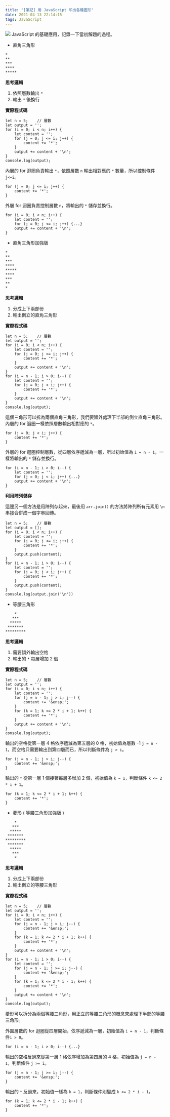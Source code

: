 ```yaml
---
title: "[筆記] 用 JavaScript 印出各種圖形"
date: 2021-04-13 22:14:15
tags: JavaScript
---
```

![](/uploads/note.jpg)
JavaScript 的基礎應用，記錄一下當初解題的過程。
<!-- more -->
* 直角三角形

```
*
**
***
****
*****
```

**思考邏輯**

1. 依照層數輸出 `*`
2. 輸出 `*` 後換行

**實際程式碼**

```javascript=
let n = 5;    // 層數
let output = '';
for (i = 0; i < n; i++) {
    let content = '';
    for (j = 0; j <= i; j++) {
        content += '*';
    }
    output += content + '\n';
}
console.log(output);
```

內層的 for 迴圈負責輸出 `*`，依照層數 `n` 輸出相對應的 `*` 數量，所以控制條件 `j<=i`。
```javascript=
for (j = 0; j <= i; j++) {
    content += '*';
}
```

外層 for 迴圈負責控制層數 `n`，將輸出的 `*` 儲存並換行。
```javascript=
for (i = 0; i < n; i++) {
    let content = '';
    for (j = 0; j <= i; j++) {...}
    output += content + '\n';
}
```

* 直角三角形加強版

```
*
**
***
****
*****
****
***
**
*
```

**思考邏輯**

1. 分成上下兩部份
2. 輸出倒立的直角三角形

**實際程式碼**

```javascript=
let n = 5;    // 層數
let output = '';
for (i = 0; i < n; i++) {
    let content = '';
    for (j = 0; j <= i; j++) {
        content += '*';
    }
    output += content + '\n';
}
for (i = n - 1; i > 0; i--) {
    let content = '';
    for (j = 0; j < i; j++) {
        content += '*';
    }
    output += content + '\n';
}
console.log(output);
```

這個三角形可以拆為兩個直角三角形，我們要額外處理下半部的倒立直角三角形。
內層的 for 迴圈一樣依照層數輸出相對應的 `*`。

```javascript=
for (j = 0; j < i; j++) {
    content += '*';
}
```

外層的 for 迴圈控制層數，從四層依序遞減為一層，所以初始值為 `i = n - 1`，一樣將輸出的 `*` 儲存並換行。

```javascript=
for (i = n - 1; i > 0; i--) {
    let content = '';
    for (j = 0; j < i; j++) {...}
    output += content + '\n';
}
```

**利用陣列儲存**

這邊另一個方法是用陣列存起來，最後用 `arr.join()` 的方法將陣列所有元素用 `\n` 串接合併成一個字串回傳。

```javascript=
let n = 5;    // 層數
let output = [];
for (i = 0; i < n; i++) {
    let content = '';
    for (j = 0; j <= i; j++) {
        content += '*';
    }
    output.push(content);
}
for (i = n - 1; i > 0; i--) {
    let content = '';
    for (j = 0; j < i; j++) {
        content += '*';
    }
    output.push(content);
}
console.log(output.join('\n'))
```

* 等腰三角形

```
    *
   ***
  *****
 *******
*********
```

**思考邏輯**

1. 需要額外輸出空格
2. 輸出的 `*` 每層增加 2 個

**實際程式碼**

```javascript=
let n = 5;    // 層數
let output = '';
for (i = 0; i < n; i++) {
    let content = '';
    for (j = n - 1; j > i; j--) {
        content += '&ensp;';
    }
    for (k = 1; k <= 2 * i + 1; k++) {
        content += '*';
    }
    output += content + '\n';
}
console.log(output);
```

輸出的空格從第一層 4 格依序遞減為第五層的 0 格，初始值為層數 -1 `j = n - 1`，而空格只需要輸出到第四層而已，所以判斷條件為 `j > i`。

```javascript=
for (j = n - 1; j > i; j--) {
    content += '&ensp;';
}
```

輸出的 `*` 從第一層 1 個接著每層多增加 2 個，初始值為 `k = 1`，判斷條件 `k <= 2 * i + 1`。

```javascript=
for (k = 1; k <= 2 * i + 1; k++) {
    content += '*';
}
```

* 菱形 ( 等腰三角形加強版 )

```
    *
   ***
  *****
 *******
*********
 *******
  *****
   ***
    *
```

**思考邏輯**

1. 分成上下兩部份
2. 輸出倒立的等腰三角形

**實際程式碼**

```javascript=
let n = 5;    // 層數
let output = '';
for (i = 0; i < n; i++) {
    let content = '';
    for (j = n - 1; j > i; j--) {
        content += '&ensp;';
    }
    for (k = 1; k <= 2 * i + 1; k++) {
        content += '*';
    }
    output += content + '\n';
}
for (i = n - 1; i > 0; i--) {
    let content = '';
    for (j = n - 1; j >= i; j--) {
        content += '&ensp;';
    }
    for (k = 1; k <= 2 * i - 1; k++) {
        content += '*';
    }
    output += content + '\n';
}
console.log(output);
```

菱形可以拆分為兩個等腰三角形，用正立的等腰三角形的概念來處理下半部的等腰三角形。

外圍層數的 for 迴圈從四層開始，依序遞減為一層，初始值為 `i = n - 1`，判斷條件`i > 0`。

```javascript=
for (i = n - 1; i > 0; i--) {...}
```

輸出的空格反過來從第一層 1 格依序增加為第四層的 4 格，初始值為 `j = n - 1`，判斷條件 `j >= i`。

```javascript=
for (j = n - 1; j >= i; j--) {
    content += '&ensp;';
}
```

輸出的 `*` 反過來，初始值一樣為 `k = 1`，判斷條件則變成 `k <= 2 * i - 1`。

```javascript=
for (k = 1; k <= 2 * i - 1; k++) {
    content += '*';
}
```